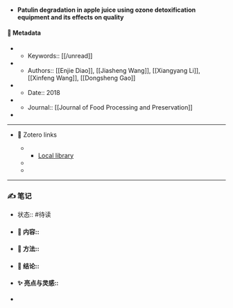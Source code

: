 - #### Patulin degradation in apple juice using ozone detoxification equipment and its effects on quality

#### 🔢 Metadata

  - * Keywords:: [[/unread]]

  - * Authors:: [[Enjie Diao]], [[Jiasheng Wang]], [[Xiangyang Li]], [[Xinfeng Wang]], [[Dongsheng Gao]]

  - * Date:: 2018

  - * Journal:: [[Journal of Food Processing and Preservation]]

- 

---

- 🔗 Zotero links

  - * [Local library](zotero://select/items/1_YTJXL5QV)

  - 

  - 

---

### ✍️ 笔记

  - 状态:: #待读

* 
  #### 📖 内容:: 
* 
  #### 🧫 方法:: 
* 
  #### 💽 结论:: 
* 
  #### ✨ 亮点与灵感:: 
* 
